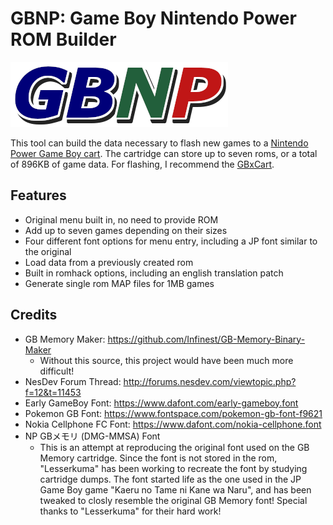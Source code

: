 # GBNP: Game Boy Nintendo Power ROM Builder

![GBNP logo](img/gbnp.png)

This tool can build the data necessary to flash new games to a [Nintendo Power Game Boy cart](https://en.wikipedia.org/wiki/Nintendo_Power_(cartridge)). The cartridge can store up to seven roms, or a total of 896KB of game data. For flashing, I recommend the [GBxCart](https://www.gbxcart.com/).

## Features
- Original menu built in, no need to provide ROM
- Add up to seven games depending on their sizes
- Four different font options for menu entry, including a JP font similar to the original
- Load data from a previously created rom
- Built in romhack options, including an english translation patch
- Generate single rom MAP files for 1MB games

## Credits
- GB Memory Maker: https://github.com/Infinest/GB-Memory-Binary-Maker
  - Without this source, this project would have been much more difficult!
- NesDev Forum Thread: http://forums.nesdev.com/viewtopic.php?f=12&t=11453
- Early GameBoy Font: https://www.dafont.com/early-gameboy.font
- Pokemon GB Font: https://www.fontspace.com/pokemon-gb-font-f9621
- Nokia Cellphone FC Font: https://www.dafont.com/nokia-cellphone.font
- NP GBメモリ (DMG-MMSA) Font
  - This is an attempt at reproducing the original font used on the GB Memory cartridge. Since the font is not stored in the rom, "Lesserkuma" has been working to recreate the font by studying cartridge dumps. The font started life as the one used in the JP Game Boy game "Kaeru no Tame ni Kane wa Naru", and has been tweaked to closly resemble the original GB Memory font! Special thanks to "Lesserkuma" for their hard work!
